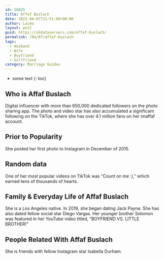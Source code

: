 ```yaml
---
id: 18825
title: Affaf Buslach
date: 2021-04-07T21:51:00+00:00
author: Laima
layout: post
guid: https://ukdataservers.com/affaf-buslach/
permalink: /04/07/affaf-buslach
tags:
  - Husband
  - Wife
  - Boyfriend
  - Girlfriend
category: Marriage Guides
---
```


* some text
{: toc}


## Who is Affaf Buslach
                  
                  
                  
Digital influencer with more than 650,000 dedicated followers on the photo sharing app. The photo and video star has also accumulated a significant following on the TikTok, where she has over 4.1 million fans on her imaffaf account.
                  
              
            
              
            
                
                
                
## Prior to Popularity
                  
                  
                  
She posted her first photo to Instagram in December of 2015. 
                  
              
            
              
            
                
                
                
## Random data
                  
                  
                  
One of her most popular videos on TikTok was &#8220;Count on me :),&#8221; which earned tens of thousands of hearts. 
                  
              
            
              
            
                
                
                
## Family & Everyday Life of Affaf Buslach
                  
                  
                  
She is a Los Angeles native. In 2019, she began dating Jack Payne. She has also dated fellow social star Diego Vargas. Her younger brother Solomon was featured in her YouTube video titled, &#8220;BOYFRIEND VS. LITTLE BROTHER!&#8221;
                  
              
            
              
            
                
                
                
## People Related With Affaf Buslach
                  
                  
                  
She is friends with fellow Instagram star Isabella Durham.
                  
              
            
              
            
                
              
            
              
              
            
            
              
            
          
          
          